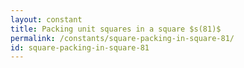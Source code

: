 ```yaml
---
layout: constant
title: Packing unit squares in a square $s(81)$
permalink: /constants/square-packing-in-square-81/
id: square-packing-in-square-81
---
```


